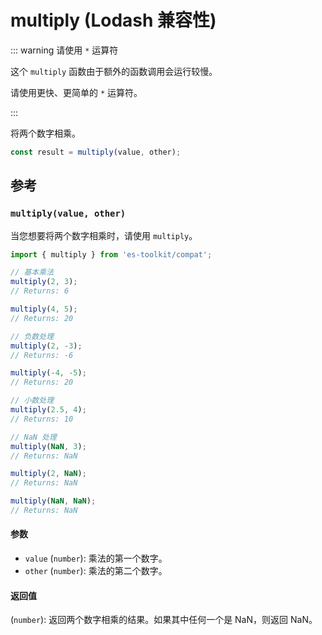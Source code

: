 # multiply (Lodash 兼容性)

::: warning 请使用 `*` 运算符

这个 `multiply` 函数由于额外的函数调用会运行较慢。

请使用更快、更简单的 `*` 运算符。

:::

将两个数字相乘。

```typescript
const result = multiply(value, other);
```

## 参考

### `multiply(value, other)`

当您想要将两个数字相乘时，请使用 `multiply`。

```typescript
import { multiply } from 'es-toolkit/compat';

// 基本乘法
multiply(2, 3);
// Returns: 6

multiply(4, 5);
// Returns: 20

// 负数处理
multiply(2, -3);
// Returns: -6

multiply(-4, -5);
// Returns: 20

// 小数处理
multiply(2.5, 4);
// Returns: 10

// NaN 处理
multiply(NaN, 3);
// Returns: NaN

multiply(2, NaN);
// Returns: NaN

multiply(NaN, NaN);
// Returns: NaN
```

#### 参数

- `value` (`number`): 乘法的第一个数字。
- `other` (`number`): 乘法的第二个数字。

#### 返回值

(`number`): 返回两个数字相乘的结果。如果其中任何一个是 NaN，则返回 NaN。